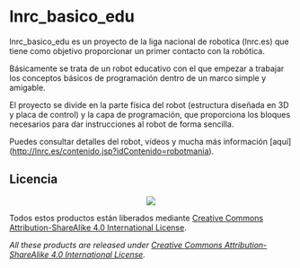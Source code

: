 # lnrc_basico_edu
lnrc_basico_edu es un proyecto de la liga nacional de robotica (lnrc.es) que tiene como objetivo proporcionar un primer contacto con la robótica. 

Básicamente se trata de un robot educativo con el que empezar a trabajar los conceptos básicos de programación dentro de un marco simple y amigable.

El proyecto se divide en la parte física del robot (estructura diseñada en 3D y placa de control) y la capa de programación, que proporciona los bloques necesarios para dar instrucciones al robot de forma sencilla.

Puedes consultar detalles del robot, vídeos y mucha más información [aquí] (http://lnrc.es/contenido.jsp?idContenido=robotmania).

## Licencia

<p align="center">

<img src="https://mirrors.creativecommons.org/presskit/buttons/88x31/png/by-sa.png" align = "center">

</p>



Todos estos productos están liberados mediante [Creative Commons Attribution-ShareAlike 4.0 International License](http://creativecommons.org/licenses/by-sa/4.0/).  

_All these products are released under [Creative Commons Attribution-ShareAlike 4.0 International License](http://creativecommons.org/licenses/by-sa/4.0/)._
